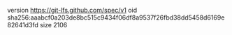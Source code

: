 version https://git-lfs.github.com/spec/v1
oid sha256:aaabcf0a203de8bc515c9434f06df8a9537f26fbd38dd5458d6169e82641d3fd
size 2106
